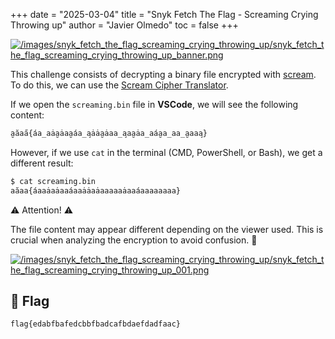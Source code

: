 +++
date = "2025-03-04"
title = "Snyk Fetch The Flag - Screaming Crying Throwing up"
author = "Javier Olmedo"
toc = false
+++

[![/images/snyk_fetch_the_flag_screaming_crying_throwing_up/snyk_fetch_the_flag_screaming_crying_throwing_up_banner.png](/images/snyk_fetch_the_flag_screaming_crying_throwing_up/snyk_fetch_the_flag_screaming_crying_throwing_up_banner.png)](/images/snyk_fetch_the_flag_screaming_crying_throwing_up/snyk_fetch_the_flag_screaming_crying_throwing_up_banner.png)

This challenge consists of decrypting a binary file encrypted with [scream](https://en.wikipedia.org/wiki/Scream_(cipher)). To do this, we can use the [Scream Cipher Translator](https://scream-cipher.netlify.app/).

If we open the `screaming.bin` file in **VSCode**, we will see the following content:

```txt
a̮ăaa̋{áa̲aȧa̮ȧaa̮áa̲a̧ȧȧa̮ȧaa̲a̧aa̮ȧa̲aáa̮a̲aa̲a̮aaa̧}
```

However, if we use `cat` in the terminal (CMD, PowerShell, or Bash), we get a different result:

```txt
$ cat screaming.bin
aăaa{áaaȧaȧaaáaaȧȧaȧaaaaaȧaaáaaaaaaaa}
```

⚠️ Attention! ⚠️

The file content may appear different depending on the viewer used. This is crucial when analyzing the encryption to avoid confusion. 🧐

[![/images/snyk_fetch_the_flag_screaming_crying_throwing_up/snyk_fetch_the_flag_screaming_crying_throwing_up_001.png](/images/snyk_fetch_the_flag_screaming_crying_throwing_up/snyk_fetch_the_flag_screaming_crying_throwing_up_001.png)](/images/snyk_fetch_the_flag_screaming_crying_throwing_up/snyk_fetch_the_flag_screaming_crying_throwing_up_001.png)

## 🚩 Flag

```txt
flag{edabfbafedcbbfbadcafbdaefdadfaac}
```